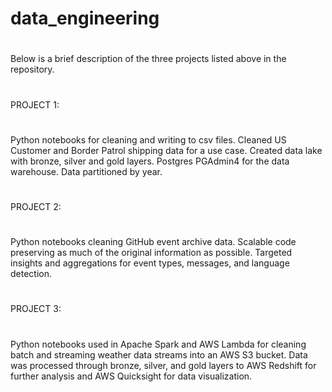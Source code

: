 # data_engineering
#
Below is a brief description of the three projects listed above in the repository.
#
PROJECT 1:
#
Python notebooks for cleaning and writing to csv files. Cleaned US Customer and Border Patrol shipping data for a use case. Created data lake with bronze, silver and gold layers. Postgres PGAdmin4 for the data warehouse. Data partitioned by year. 
#
PROJECT 2:
#
Python notebooks cleaning GitHub event archive data. Scalable code preserving as much of the original information as possible. Targeted insights and aggregations for event types, messages, and language detection.
#
PROJECT 3:
#
Python notebooks used in Apache Spark and AWS Lambda for cleaning batch and streaming weather data streams into an AWS S3 bucket. Data was processed through bronze, silver, and gold layers to AWS Redshift for further analysis and AWS Quicksight for data visualization.
